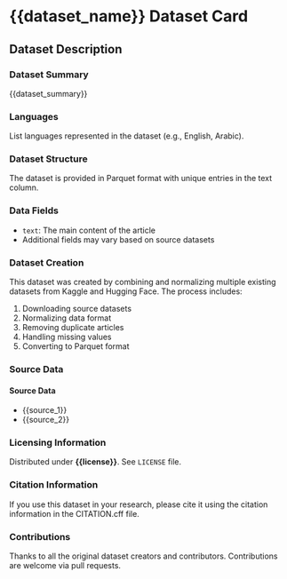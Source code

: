 # {{dataset_name}} Dataset Card

## Dataset Description

### Dataset Summary

{{dataset_summary}}

### Languages

List languages represented in the dataset (e.g., English, Arabic).

### Dataset Structure

The dataset is provided in Parquet format with unique entries in the text column.

### Data Fields

- `text`: The main content of the article
- Additional fields may vary based on source datasets

### Dataset Creation

This dataset was created by combining and normalizing multiple existing datasets from Kaggle and Hugging Face. The process includes:
1. Downloading source datasets
2. Normalizing data format
3. Removing duplicate articles
4. Handling missing values
5. Converting to Parquet format

### Source Data

#### Source Data
- {{source_1}}
- {{source_2}}



### Licensing Information

Distributed under **{{license}}**. See `LICENSE` file.

### Citation Information

If you use this dataset in your research, please cite it using the citation information in the CITATION.cff file.

### Contributions

Thanks to all the original dataset creators and contributors. Contributions are welcome via pull requests.
